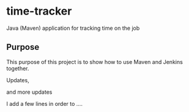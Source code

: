 # time-tracker
Java (Maven) application for tracking time on the job

## Purpose

This purpose of this project is to show how to use Maven and Jenkins together.

Updates, 

and more updates

I add a few lines in order to ....

